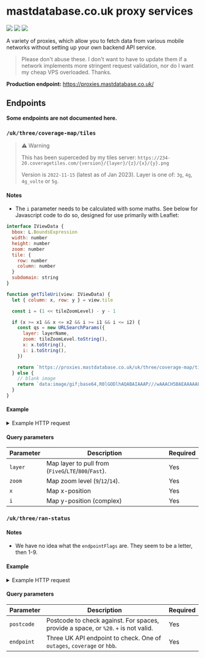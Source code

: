 # mastdatabase.co.uk proxy services

![](https://status.davw.network/api/v1/endpoints/apis_mastdatabase-co-uk-proxies/uptimes/7d/badge.svg) ![](https://status.davw.network/api/v1/endpoints/apis_mastdatabase-co-uk-proxies/response-times/7d/badge.svg) ![](https://status.davw.network/api/v1/endpoints/apis_mastdatabase-co-uk-proxies/health/badge.svg)

A variety of proxies, which allow you to fetch data from various mobile networks without setting up your own backend API service.

> Please don't abuse these. I don't want to have to update them if a network implements more stringent request validation, nor do I want my cheap VPS overloaded. Thanks.

**Production endpoint:** https://proxies.mastdatabase.co.uk/

## Endpoints

**Some endpoints are not documented here.**

<!-- ### `/uk/o2/coverage-map/sites`

#### Example

<details>
<summary>Example HTTP request</summary>

```
GET https://proxies.mastdatabase.co.uk/uk/o2/coverage-map/sites?lat=50.8290026634407&lon=-0.1409800773142767 HTTP/2.0

{
  "info": [
    "This service is provided free-of-charge (for now), courtesy of dav.network.",
    "If you use this a lot, please consider supporting me: https://github.com/sponsors/davwheat",
    "Documenation is found at https://github.com/davwheat/mastdatabase-api-proxy-services#readme",
    "Anyway, the raw data from the API you wanted is found below! Enjoy!"
  ],
  "ok": true,
  "data": {
    "customer": "68AA7B45",
    "raster_values": [
      {
        "layer": 0,
        "raw": -72,
        "cat": 1
      },
      {
        "layer": 1,
        "raw": -94,
        "cat": 2
      },
      {
        "layer": 2,
        "raw": -80,
        "cat": 1
      }
    ],
    "total": 29,
    "avg_distance": 587.6543156399999,
    "grid_srs": 900913,
    "search_point": {
      "geojson": {
        "type": "Point",
        "coordinates": [
          -0.133479,
          50.961951
        ]
      },
      "point": {
        "lon": -0.133479,
        "lat": 50.961951
      },
      "point_grid": {
        "x": -14858,
        "y": 6614566,
        "srs": 900913
      }
    },
    "search_results": [],
    "records": [
      {
        "counter": 1,
        "id": "1668930",
        "point": {
          "lon": -0.1334716849144785,
          "lat": 50.996626435877374
        },
        "point_grid": {
          "x": -14858,
          "y": 6620697
        },
        "distance": {
          "miles": 0.03885,
          "km": 0.06216000000000001
        }
      },
      {
        "counter": 2,
        "id": "1076714",
        "point": {
          "lon": -0.11657750716227708,
          "lat": 50.984763867269876
        },
        "point_grid": {
          "x": -12977.348735253887,
          "y": 6618599.069652313
        },
        "distance": {
          "miles": 0.01311,
          "km": 0.020976
        }
      },
      {
        "counter": 3,
        "id": "1891576",
        "point": {
          "lon": -0.08924432094756422,
          "lat": 50.985318781758714
        },
        "point_grid": {
          "x": -9934.632364074329,
          "y": 6618697.195967455
        },
        "distance": {
          "miles": 0.04207,
          "km": 0.06731200000000001
        }
      }
    ]
  }
}
```

</details>

#### Query parameters

| Parameter | Description                     | Required |
| --------- | ------------------------------- | -------- |
| `lat`     | Longitude to find sites around. | Yes      |
| `lon`     | Latitude to find sites around.  | Yes      | -->

### `/uk/three/coverage-map/tiles`

> ⚠️ Warning
>
> This has been superceded by my tiles server: `https://234-20.coveragetiles.com/{version}/{layer}/{z}/{x}/{y}.png`
>
> Version is `2022-11-15` (latest as of Jan 2023). Layer is one of: `3g`, `4g`, `4g_volte` or `5g`.

#### Notes

- The `i` parameter needs to be calculated with some maths. See below for Javascript code to do so, designed for use primarily with Leaflet:

```js
interface IViewData {
  bbox: L.BoundsExpression
  width: number
  height: number
  zoom: number
  tile: {
    row: number
    column: number
  }
  subdomain: string
}

function getTileUri(view: IViewData) {
  let { column: x, row: y } = view.tile

  const i = (1 << tileZoomLevel) - y - 1

  if (x >= x1 && x <= x2 && i >= i1 && i <= i2) {
    const qs = new URLSearchParams({
      layer: layerName,
      zoom: tileZoomLevel.toString(),
      x: x.toString(),
      i: i.toString(),
    })

    return `https://proxies.mastdatabase.co.uk/uk/three/coverage-map/tiles?${qs.toString()}`
  } else {
    // blank image
    return `data:image/gif;base64,R0lGODlhAQABAIAAAP///wAAACH5BAEAAAAALAAAAAABAAEAAAICRAEAOw==`
  }
}
```

#### Example

<details>
<summary>Example HTTP request</summary>

```

GET https://proxies.mastdatabase.co.uk/uk/three/coverage-map/tiles?layer=FiveG&zoom=14&x=8137&i=10885 HTTP/2.0

<Binary PNG data>
```

</details>

#### Query parameters

| Parameter | Description                                          | Required |
| --------- | ---------------------------------------------------- | -------- |
| `layer`   | Map layer to pull from (`FiveG`/`LTE`/`800`/`Fast`). | Yes      |
| `zoom`    | Map zoom level (`9`/`12`/`14`).                      | Yes      |
| `x`       | Map x-position                                       | Yes      |
| `i`       | Map y-position (complex)                             | Yes      |

### `/uk/three/ran-status`

#### Notes

- We have no idea what the `endpointFlags` are. They seem to be a letter, then 1-9.

#### Example

<details>
<summary>Example HTTP request</summary>

```
GET https://proxies.mastdatabase.co.uk/uk/three/ran-status?postcode=SW1A%201AA&endpoint=coverage HTTP/2.0

{
  "info": [
    "This service is provided free-of-charge (for now), courtesy of dav.network.",
    "If you use this a lot, please consider supporting me: https://github.com/sponsors/davwheat",
    "Documenation is found at https://github.com/davwheat/mastdatabase-api-proxy-services#readme",
    "Anyway, the raw data from the API you wanted is found below! Enjoy!"
  ],
  "ok": true,
  "data": {
    "data": {
      "outages": {
        "SW1A1AA": {
          "endpoint": "NOISSUEFOUND",
          "endpointFlags": [
            "c3"
          ]
        }
      },
      "content": {
        "NOISSUEFOUND": {
          "headline": "",
          "body": "We're not planning any maintenance for your area."
        }
      }
    }
  }
}
```

</details>

#### Query parameters

| Parameter  | Description                                                                         | Required |
| ---------- | ----------------------------------------------------------------------------------- | -------- |
| `postcode` | Postcode to check against. For spaces, provide a space, or `%20`. `+` is not valid. | Yes      |
| `endpoint` | Three UK API endpoint to check. One of `outages`, `coverage` or `hbb`.              | Yes      |

```

```
